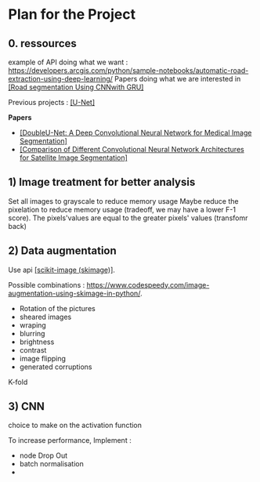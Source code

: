 # Plan for the Project


## 0. ressources
example of API doing what we want : https://developers.arcgis.com/python/sample-notebooks/automatic-road-extraction-using-deep-learning/
Papers doing what we are interested in [[Road segmentation Using CNNwith GRU]](https://arxiv.org/pdf/1804.05164.pdf)

Previous projects : [[U-Net]](https://blog.alexandrecarlier.com/projects/unet/)

**Papers**
- [[DoubleU-Net: A Deep Convolutional Neural Network for Medical Image Segmentation]](https://ieeexplore.ieee.org/abstract/document/9183321)
- [[Comparison of Different Convolutional Neural Network Architectures for Satellite Image Segmentation]](https://ieeexplore.ieee.org/abstract/document/8588071)



## 1) Image treatment for better analysis

Set all images to grayscale to reduce memory usage
Maybe reduce the pixelation to reduce memory usage (tradeoff, we may have a lower F-1 score). The pixels'values are equal to the greater pixels' values (transfomr back)



## 2) Data augmentation
Use api [[scikit-image (skimage)]](https://scikit-image.org/docs/stable/api/skimage.html).

Possible combinations : https://www.codespeedy.com/image-augmentation-using-skimage-in-python/. 
* Rotation of the pictures 
* sheared images
* wraping
* blurring
* brightness
* contrast
* image flipping
* generated corruptions

K-fold

## 3) CNN

choice to make on the activation function



To increase performance, Implement : 
* node Drop Out
* batch normalisation
* 


